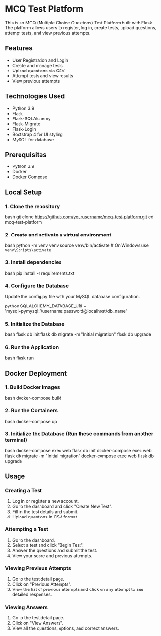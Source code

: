 # MCQ Test Platform 

This is an MCQ (Multiple Choice Questions) Test Platform built with Flask. The platform allows users to register, log in, create tests, upload questions, attempt tests, and view previous attempts.

## Features

- User Registration and Login
- Create and manage tests
- Upload questions via CSV
- Attempt tests and view results
- View previous attempts

## Technologies Used

- Python 3.9
- Flask
- Flask-SQLAlchemy
- Flask-Migrate
- Flask-Login
- Bootstrap 4 for UI styling
- MySQL for database

## Prerequisites

- Python 3.9
- Docker
- Docker Compose

## Local Setup

### 1. Clone the repository

bash
git clone https://github.com/yourusername/mcq-test-platform.git
cd mcq-test-platform


### 2. Create and activate a virtual environment

bash
python -m venv venv
source venv/bin/activate  # On Windows use `venv\Scripts\activate`


### 3. Install dependencies

bash
pip install -r requirements.txt


### 4. Configure the Database

Update the config.py file with your MySQL database configuration.

python
SQLALCHEMY_DATABASE_URI = 'mysql+pymysql://username:password@localhost/db_name'


### 5. Initialize the Database

bash
flask db init
flask db migrate -m "Initial migration"
flask db upgrade


### 6. Run the Application

bash
flask run


## Docker Deployment

### 1. Build Docker Images

bash
docker-compose build


### 2. Run the Containers

bash
docker-compose up


### 3. Initialize the Database (Run these commands from another terminal)

bash
docker-compose exec web flask db init
docker-compose exec web flask db migrate -m "Initial migration"
docker-compose exec web flask db upgrade


## Usage

### Creating a Test

1. Log in or register a new account.
2. Go to the dashboard and click "Create New Test".
3. Fill in the test details and submit.
4. Upload questions in CSV format.

### Attempting a Test

1. Go to the dashboard.
2. Select a test and click "Begin Test".
3. Answer the questions and submit the test.
4. View your score and previous attempts.

### Viewing Previous Attempts

1. Go to the test detail page.
2. Click on "Previous Attempts".
3. View the list of previous attempts and click on any attempt to see detailed responses.

### Viewing Answers

1. Go to the test detail page.
2. Click on "View Answers".
3. View all the questions, options, and correct answers.



